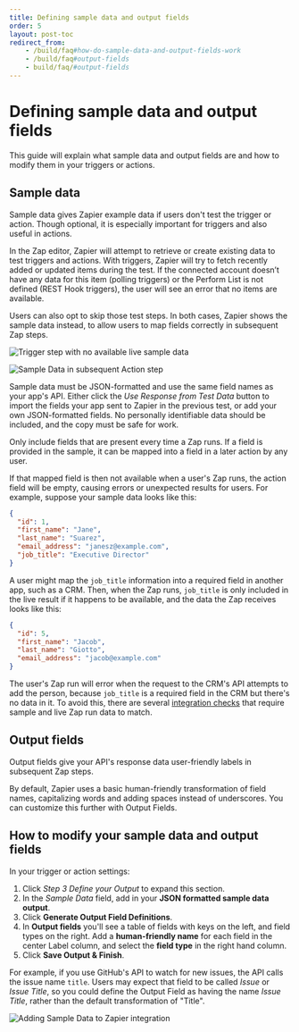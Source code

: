 ```yaml
---
title: Defining sample data and output fields
order: 5
layout: post-toc
redirect_from: 
    - /build/faq#how-do-sample-data-and-output-fields-work
    - /build/faq#output-fields
    - build/faq/#output-fields
---
```


# Defining sample data and output fields

This guide will explain what sample data and output fields are and how to modify them in your triggers or actions. 

## Sample data

Sample data gives Zapier example data if users don't test the trigger or action. Though optional, it is especially important for triggers and also useful in actions. 

In the Zap editor, Zapier will attempt to retrieve or create existing data to test triggers and actions. With triggers, Zapier will try to fetch recently added or updated items during the test. If the connected account doesn’t have any data for this item (polling triggers) or the Perform List is not defined (REST Hook triggers), the user will see an error that no items are available.

Users can also opt to skip those test steps. In both cases, Zapier shows the sample data instead, to allow users to map fields correctly in subsequent Zap steps. 

![Trigger step with no available live sample data](https://cdn.zappy.app/05e9be8a62a663f42ab25cf2b17591b8.png)

![Sample Data in subsequent Action step](https://cdn.zappy.app/42353c3702ca94af6000e3efb926a3f2.png)

Sample data must be JSON-formatted and use the same field names as your app's API. Either click the _Use Response from Test Data_ button to import the fields your app sent to Zapier in the previous test, or add your own JSON-formatted fields. No personally identifiable data should be included, and the copy must be safe for work. 

Only include fields that are present every time a Zap runs. If a field is provided in the sample, it can be mapped into a field in a later action by any user.

If that mapped field is then not available when a user's Zap runs, the action field will be empty, causing errors or unexpected results for users. For example, suppose your sample data looks like this:

```json
{
  "id": 1,
  "first_name": "Jane",
  "last_name": "Suarez",
  "email_address": "janesz@example.com",
  "job_title": "Executive Director"
}
```

A user might map the `job_title` information into a required field in another app, such as a CRM. Then, when the Zap runs, `job_title` is only included in the live result if it happens to be available, and the data the Zap receives looks like this:

```json
{
  "id": 5,
  "first_name": "Jacob",
  "last_name": "Giotto",
  "email_address": "jacob@example.com"
}
```

The user's Zap run will error when the request to the CRM's API attempts to add the person, because `job_title` is a required field in the CRM but there's no data in it. To avoid this, there are several [integration checks](https://platform.zapier.com/publish/integration-checks-reference) that require sample and live Zap run data to match.

## Output fields

Output fields give your API's response data user-friendly labels in subsequent Zap steps.

By default, Zapier uses a basic human-friendly transformation of field names, capitalizing words and adding spaces instead of underscores. You can customize this further with Output Fields.


## How to modify your sample data and output fields


In your trigger or action settings:
1. Click *Step 3 Define your Output* to expand this section.
2. In the *Sample Data* field, add in your **JSON formatted sample data output**.
3. Click **Generate Output Field Definitions**. 
4. In **Output fields** you'll see a table of fields with keys on the left, and field types on the right. Add a **human-friendly name** for each field in the center Label column, and select the **field type** in the right hand column.
5. Click **Save Output & Finish**.

For example, if you use GitHub's API to watch for new issues, the API calls the issue name `title`. Users may expect that field to be called _Issue_ or _Issue Title_, so you could define the Output Field as having the name _Issue Title_, rather than the default transformation of "Title". 


![Adding Sample Data to Zapier integration](https://cdn.zappy.app/293b09e9593b591de3c735988f1a5f19.png)